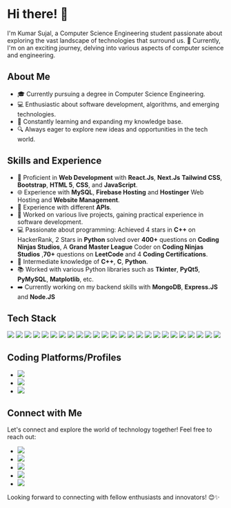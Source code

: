 # Hi there! 👋

I'm Kumar Sujal, a Computer Science Engineering student passionate about exploring the vast landscape of technologies that surround us. 🌟 Currently, I'm on an exciting journey, delving into various aspects of computer science and engineering.

## About Me
- 🎓 Currently pursuing a degree in Computer Science Engineering.
- 💻 Enthusiastic about software development, algorithms, and emerging technologies.
- 🌱 Constantly learning and expanding my knowledge base.
- 🔍 Always eager to explore new ideas and opportunities in the tech world.

## Skills and Experience
- 🚀 Proficient in **Web Development** with **React.Js**, **Next.Js** **Tailwind CSS**, **Bootstrap**, **HTML 5**, **CSS**, and **JavaScript**.
- 🌐 Experience with **MySQL**, **Firebase Hosting** and **Hostinger** Web Hosting and **Website Management**.
- 🤖 Experience with different **APIs**.
- 💼 Worked on various live projects, gaining practical experience in software development.
- 💻 Passionate about programming: Achieved 4 stars in **C++** on HackerRank, 2 Stars in **Python** solved over **400+** questions on **Coding Ninjas Studios**, A **Grand Master League** Coder on **Coding Ninjas Studios** ,**70+** questions on **LeetCode** and 4 **Coding Certifications**.
- 🐍 Intermediate knowledge of **C++**, **C**, **Python**.
- 📚 Worked with various Python libraries such as **Tkinter**, **PyQt5**, **PyMySQL**, **Matplotlib**, etc.
- ➡️ Currently working on my backend skills with **MongoDB**, **Express.JS** and **Node.JS**

## Tech Stack
<a href = ""><img src="https://camo.githubusercontent.com/5368c2561cd7b2a927d069be9520aa81b527bc960c0da3bbbeb81e42f570be74/68747470733a2f2f696d672e736869656c64732e696f2f62616467652f632d2532333030353939432e7376673f7374796c653d666f722d7468652d6261646765266c6f676f3d63266c6f676f436f6c6f723d7768697465"></a>
<a href = ""><img src="https://camo.githubusercontent.com/69ab3d5d4f1a013fb242d8ab82efc118146fcb72791937a0495f05c829d0f9b2/68747470733a2f2f696d672e736869656c64732e696f2f62616467652f632b2b2d2532333030353939432e7376673f7374796c653d666f722d7468652d6261646765266c6f676f3d63253242253242266c6f676f436f6c6f723d7768697465"></a>
<a href = ""><img src="https://camo.githubusercontent.com/6531a4161596e3d9fdab3d0499a7b7ce5c5c8b568be219f3e9707af042e575d2/68747470733a2f2f696d672e736869656c64732e696f2f62616467652f637373332d2532333135373242362e7376673f7374796c653d666f722d7468652d6261646765266c6f676f3d63737333266c6f676f436f6c6f723d7768697465"></a>
<a href = ""><img src="https://camo.githubusercontent.com/53ec2e58e03ba275d9b3a386abd96a243cf744a1a7121bdf8262fc8ae6ebc335/68747470733a2f2f696d672e736869656c64732e696f2f62616467652f6a6176617363726970742d2532333332333333302e7376673f7374796c653d666f722d7468652d6261646765266c6f676f3d6a617661736372697074266c6f676f436f6c6f723d253233463744463145"></a>
<a href = ""><img src="https://img.shields.io/badge/Expo-1B1F23?style=for-the-badge&logo=expo&logoColor=white"></a>
<a href = ""><img src="https://img.shields.io/badge/Android_Studio-3DDC84?style=for-the-badge&logo=android-studio&logoColor=white"></a>
<a href = ""><img src="https://camo.githubusercontent.com/5e7e215d9ff3a7c2e96d09232c11b2205565c841d1129dd2185ebd967284121f/68747470733a2f2f696d672e736869656c64732e696f2f62616467652f68746d6c352d2532334533344632362e7376673f7374796c653d666f722d7468652d6261646765266c6f676f3d68746d6c35266c6f676f436f6c6f723d7768697465"></a>
<a href = ""><img src="https://camo.githubusercontent.com/0562f16a4ae7e35dae6087bf8b7805fb7e664a9e7e20ae6d163d94e56b94f32d/68747470733a2f2f696d672e736869656c64732e696f2f62616467652f707974686f6e2d3336373041303f7374796c653d666f722d7468652d6261646765266c6f676f3d707974686f6e266c6f676f436f6c6f723d666664643534"></a>
<a href = ""><img src="https://img.shields.io/badge/React-20232A?style=for-the-badge&logo=react&logoColor=61DAFB"></a>
<a href = ""><img src="https://camo.githubusercontent.com/253f4842177fe68f329fc1713537477b92aca3f29edf52b1dbced68ae3262eed/68747470733a2f2f696d672e736869656c64732e696f2f62616467652f66697265626173652d2532333033394245352e7376673f7374796c653d666f722d7468652d6261646765266c6f676f3d6669726562617365"></a>
<a href = ""><img src="https://camo.githubusercontent.com/57396ca28ed73547fcc53dc43c059550f0fd7233ab6ac26fd40d65ad0d3018d0/68747470733a2f2f696d672e736869656c64732e696f2f62616467652f626f6f7473747261702d2532333536334437432e7376673f7374796c653d666f722d7468652d6261646765266c6f676f3d626f6f747374726170266c6f676f436f6c6f723d7768697465"></a>
<a href = ""><img src="https://camo.githubusercontent.com/3fb5c666007b264dde797b2d7e258cae7f336848f3408cef902f04c6065cc146/68747470733a2f2f696d672e736869656c64732e696f2f62616467652f6d7973716c2d2532333030662e7376673f7374796c653d666f722d7468652d6261646765266c6f676f3d6d7973716c266c6f676f436f6c6f723d7768697465"></a>
<a href = ""><img src="https://img.shields.io/badge/next%20js-000000?style=for-the-badge&logo=nextdotjs&logoColor=white"></a>
<a href = ""><img src="https://camo.githubusercontent.com/3b41d3ae73bc489dbb2be32e772cc814e3a76e372027056c72e5b970c04684a5/68747470733a2f2f696d672e736869656c64732e696f2f62616467652f7461696c77696e646373732d2532333338423241432e7376673f7374796c653d666f722d7468652d6261646765266c6f676f3d7461696c77696e642d637373266c6f676f436f6c6f723d7768697465"></a>
<a href = ""><img src="https://img.shields.io/badge/Flask-000000?style=for-the-badge&logo=flask&logoColor=white"></a>
<a href = ""><img src="https://camo.githubusercontent.com/ad45bc29fd15b24972f6b398c887b7cdfd9723cf0d0518ff2b118397e3b13cb0/68747470733a2f2f696d672e736869656c64732e696f2f62616467652f52656163745f526f757465722d4341343234353f7374796c653d666f722d7468652d6261646765266c6f676f3d72656163742d726f75746572266c6f676f436f6c6f723d7768697465"></a>
<a href = ""><img src="https://img.shields.io/badge/Postman-FF6C37?style=for-the-badge&logo=Postman&logoColor=white"></a>
<a href = ""><img src="https://camo.githubusercontent.com/9b0fee2fa46ec8c9aad0b8f58b6f99b3e029ae4bf65a3be6f25433d72a069213/68747470733a2f2f696d672e736869656c64732e696f2f62616467652f43616e76612d2532333030433443432e7376673f7374796c653d666f722d7468652d6261646765266c6f676f3d43616e7661266c6f676f436f6c6f723d7768697465"></a>
<a href = ""><img src="https://camo.githubusercontent.com/1afbc83deafaffa8d38322f379e88e56fd29d9ee1146429e6bb7ad2678fb1460/68747470733a2f2f696d672e736869656c64732e696f2f62616467652f61646f626570686f746f73686f702d2532333331413846462e7376673f7374796c653d666f722d7468652d6261646765266c6f676f3d61646f626570686f746f73686f70266c6f676f436f6c6f723d7768697465"></a>
<a href = ""><img src="https://img.shields.io/badge/React_Native-20232A?style=for-the-badge&logo=react&logoColor=61DAFB"></a>
<a href = ""><img src="https://camo.githubusercontent.com/06d936bcad9d3f9d0e611e9afa230ebdefcac4074b7d97c425a3346495db190c/68747470733a2f2f696d672e736869656c64732e696f2f62616467652f72656475782d2532333539336438382e7376673f7374796c653d666f722d7468652d6261646765266c6f676f3d7265647578266c6f676f436f6c6f723d7768697465"></a>
<a href = ""><img src="https://img.shields.io/badge/Wordpress-21759B?style=for-the-badge&logo=wordpress&logoColor=white"></a>
<a href = ""><img src="https://img.shields.io/badge/axios-671ddf?&style=for-the-badge&logo=axios&logoColor=white"></a>
<a href = ""><img src="https://img.shields.io/badge/Font_Awesome-339AF0?style=for-the-badge&logo=fontawesome&logoColor=white"></a>
<a href = ""><img src="https://img.shields.io/badge/Xampp-F37623?style=for-the-badge&logo=xampp&logoColor=white"></a>

## Coding Platforms/Profiles
- <a href = "https://www.hackerrank.com/profile/sujalsinha2001"><img src="https://img.shields.io/badge/-Hackerrank-2EC866?style=for-the-badge&logo=HackerRank&logoColor=white"></a>
- <a href = "https://leetcode.com/Kr_Sujal/"><img src="https://img.shields.io/badge/-LeetCode-FFA116?style=for-the-badge&logo=LeetCode&logoColor=black"></a>
- <a href = "https://www.cloudskillsboost.google/public_profiles/9d0fa969-73a5-401f-bedc-18f0d42a8059"><img src="https://img.shields.io/badge/Google_Cloud-4285F4?style=for-the-badge&logo=google-cloud&logoColor=white"></a>


## Connect with Me
Let's connect and explore the world of technology together! Feel free to reach out:

- <a href = "https://www.linkedin.com/in/kumar-sujal-b801a6275/"><img src="https://img.shields.io/badge/LinkedIn-0077B5?style=for-the-badge&logo=linkedin&logoColor=white"></a>
- <a href = "https://www.instagram.com/__kr_sujal?utm_source=ig_web_button_share_sheet&igsh=ZDNlZDc0MzIxNw=="><img src="https://img.shields.io/badge/Instagram-E4405F?style=for-the-badge&logo=instagram&logoColor=white"></a>
- <a href = "https://twitter.com/Sujal019"><img src="https://img.shields.io/badge/X-000000?style=for-the-badge&logo=x&logoColor=white"></a>
- <a href = "https://www.reddit.com/user/SuperiorSu19/"><img src="https://img.shields.io/badge/Reddit-FF4500?style=for-the-badge&logo=reddit&logoColor=white"></a>
- <a href = "https://in.pinterest.com/kirito196/"><img src="https://img.shields.io/badge/Pinterest-%23E60023.svg?&style=for-the badge&logo=Pinterest&logoColor=white"></a>



Looking forward to connecting with fellow enthusiasts and innovators! 😊✨
